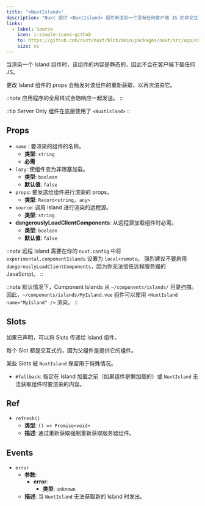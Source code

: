```yaml
---
title: "<NuxtIsland>"
description: "Nuxt 提供 <NuxtIsland> 组件来渲染一个没有任何客户端 JS 的非交互式组件。"
links:
  - label: Source
    icon: i-simple-icons-github
    to: https://github.com/nuxt/nuxt/blob/main/packages/nuxt/src/app/components/nuxt-island.ts
    size: xs
---
```


当渲染一个 Island 组件时，该组件的内容是静态的，因此不会在客户端下载任何 JS。

更改 Island 组件的 props 会触发对该组件的重新获取，以再次渲染它。

::note
应用程序的全局样式会随响应一起发送。
::

::tip
Server Only 组件在底层使用了 `<NuxtIsland>`
::

## Props

- `name` : 要渲染的组件的名称。
  - **类型**: `string`
  - **必需**
- `lazy`: 使组件变为非阻塞加载。
  - **类型**: `boolean`
  - **默认值**: `false`
- `props`: 要发送给组件进行渲染的 props。
  - **类型**: `Record<string, any>`
- `source`: 调用 Island 进行渲染的远程源。
  - **类型**: `string`
- **dangerouslyLoadClientComponents**: 从远程源加载组件时必需。
  - **类型**: `boolean`
  - **默认值**: `false`

::note
远程 Island 需要在你的 `nuxt.config` 中将 `experimental.componentIslands` 设置为 `local+remote`。
强烈建议不要启用 `dangerouslyLoadClientComponents`，因为你无法信任远程服务器的 JavaScript。
::

::note
默认情况下，Component Islands 从 `~/components/islands/` 目录扫描。因此，`~/components/islands/MyIsland.vue` 组件可以使用 `<NuxtIsland name="MyIsland" />` 渲染。
::

## Slots

如果已声明，可以将 Slots 传递给 Island 组件。

每个 Slot 都是交互式的，因为父组件是提供它的组件。

某些 Slots 被 `NuxtIsland` 保留用于特殊情况。

- `#fallback`: 指定在 Island 加载之前（如果组件是懒加载的）或 `NuxtIsland` 无法获取组件时要渲染的内容。

## Ref

- `refresh()`
  - **类型**: `() => Promise<void>`
  - **描述**: 通过重新获取强制重新获取服务器组件。

## Events

- `error`
  - **参数**:
    - **error**:
      - **类型**: `unknown`
  - **描述**: 当 `NuxtIsland` 无法获取新的 Island 时发出。

